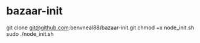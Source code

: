 # bazaar-init

git clone git@github.com:benvneal88/bazaar-init.git
chmod +x node_init.sh
sudo ./node_init.sh